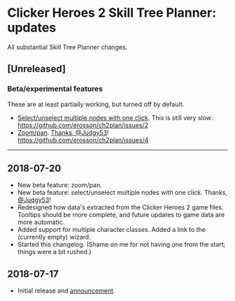 # Clicker Heroes 2 Skill Tree Planner: updates

All substantial Skill Tree Planner changes.

## [Unreleased]
### Beta/experimental features
These are at least partially working, but turned off by default.

- [Select/unselect multiple nodes with one click](https://ch2.erosson.org/?enableMultiSelect=1). This is still very slow: https://github.com/erosson/ch2plan/issues/2
- [Zoom/pan](https://ch2.erosson.org/?enableZoom=1). [Thanks, @Judgy53](https://github.com/erosson/ch2plan/pull/15)! https://github.com/erosson/ch2plan/issues/4

---
## 2018-07-20
- New beta feature: zoom/pan.
- New beta feature: select/unselect multiple nodes with one click. Thanks, [@Judgy53](https://github.com/Judgy53)!
- Redesigned how data's extracted from the Clicker Heroes 2 game files. Tooltips should be more complete, and future updates to game data are more automatic.
- Added support for multiple character classes. Added a link to the (currently empty) wizard.
- Started this changelog. (Shame on me for not having one from the start; things were a bit rushed.)

## 2018-07-17
- Initial release and [announcement](https://redd.it/8zjsfk).

